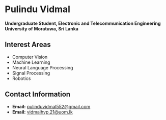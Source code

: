 # Pulindu Vidmal

**Undergraduate Student, Electronic and Telecommunication Engineering**  
**University of Moratuwa, Sri Lanka**

## Interest Areas
- Computer Vision
- Machine Learning
- Neural Language Processing
- Signal Processing
- Robotics

## Contact Information
- **Email:** pulinduvidmal552@gmail.com
- **Email:** vidmalhvp.21@uom.lk
